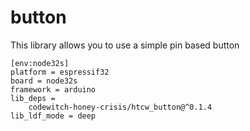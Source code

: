 # button

This library allows you to use a simple pin based button

```
[env:node32s]
platform = espressif32
board = node32s
framework = arduino
lib_deps = 
	codewitch-honey-crisis/htcw_button@^0.1.4
lib_ldf_mode = deep
```